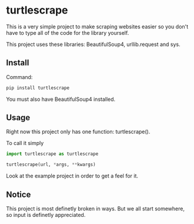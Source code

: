 # turtlescrape

This is a very simple project to make scraping websites easier so you don't have to type all of the code for the library yourself.

This project uses these libraries: BeautifulSoup4, urllib.request and sys.

## Install
Command:
```sh
pip install turtlescrape
```
You must also have BeautifulSoup4 installed.

## Usage
Right now this project only has one function: turtlescrape().

To call it simply
```python
import turtlescrape as turtlescrape

turtlescrape(url, *args, **kwargs)
```
Look at the example project in order to get a feel for it.

## Notice
This project is most definetly broken in ways. But we all start somewhere, so input is definetly appreciated.
